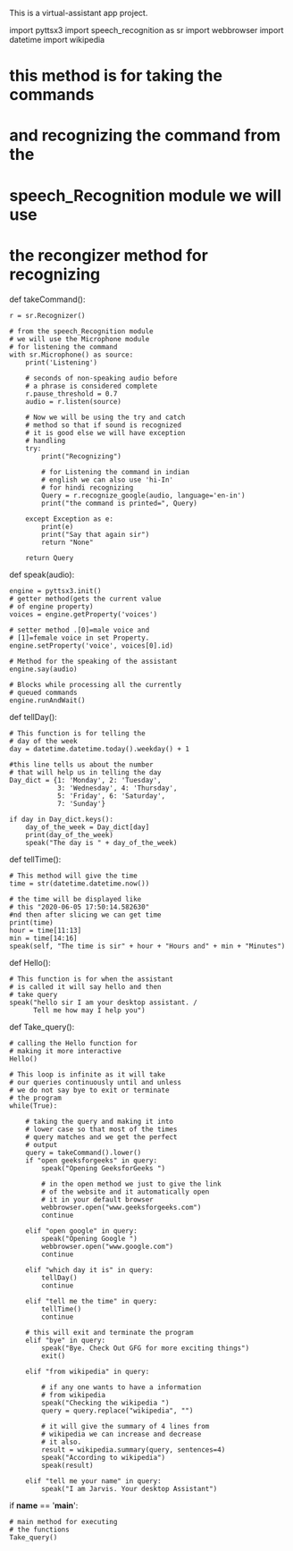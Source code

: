This is a virtual-assistant app project.

import pyttsx3
import speech_recognition as sr
import webbrowser 
import datetime 
import wikipedia
 
 
# this method is for taking the commands
# and recognizing the command from the
# speech_Recognition module we will use
# the recongizer method for recognizing
def takeCommand():
 
    r = sr.Recognizer()
 
    # from the speech_Recognition module
    # we will use the Microphone module
    # for listening the command
    with sr.Microphone() as source:
        print('Listening')
         
        # seconds of non-speaking audio before
        # a phrase is considered complete
        r.pause_threshold = 0.7
        audio = r.listen(source)
         
        # Now we will be using the try and catch
        # method so that if sound is recognized
        # it is good else we will have exception
        # handling
        try:
            print("Recognizing")
             
            # for Listening the command in indian
            # english we can also use 'hi-In'
            # for hindi recognizing
            Query = r.recognize_google(audio, language='en-in')
            print("the command is printed=", Query)
             
        except Exception as e:
            print(e)
            print("Say that again sir")
            return "None"
         
        return Query
 
def speak(audio):
     
    engine = pyttsx3.init()
    # getter method(gets the current value
    # of engine property)
    voices = engine.getProperty('voices')
     
    # setter method .[0]=male voice and
    # [1]=female voice in set Property.
    engine.setProperty('voice', voices[0].id)
     
    # Method for the speaking of the assistant
    engine.say(audio) 
     
    # Blocks while processing all the currently
    # queued commands
    engine.runAndWait()
 
def tellDay():
     
    # This function is for telling the
    # day of the week
    day = datetime.datetime.today().weekday() + 1
     
    #this line tells us about the number
    # that will help us in telling the day
    Day_dict = {1: 'Monday', 2: 'Tuesday',
                3: 'Wednesday', 4: 'Thursday',
                5: 'Friday', 6: 'Saturday',
                7: 'Sunday'}
     
    if day in Day_dict.keys():
        day_of_the_week = Day_dict[day]
        print(day_of_the_week)
        speak("The day is " + day_of_the_week)
 
 
def tellTime():
     
    # This method will give the time
    time = str(datetime.datetime.now())
     
    # the time will be displayed like
    # this "2020-06-05 17:50:14.582630"
    #nd then after slicing we can get time
    print(time)
    hour = time[11:13]
    min = time[14:16]
    speak(self, "The time is sir" + hour + "Hours and" + min + "Minutes")   
 
def Hello():
     
    # This function is for when the assistant
    # is called it will say hello and then
    # take query
    speak("hello sir I am your desktop assistant. /
          Tell me how may I help you")
 
 
def Take_query():
 
    # calling the Hello function for
    # making it more interactive
    Hello()
     
    # This loop is infinite as it will take
    # our queries continuously until and unless
    # we do not say bye to exit or terminate
    # the program
    while(True):
         
        # taking the query and making it into
        # lower case so that most of the times
        # query matches and we get the perfect
        # output
        query = takeCommand().lower()
        if "open geeksforgeeks" in query:
            speak("Opening GeeksforGeeks ")
             
            # in the open method we just to give the link
            # of the website and it automatically open
            # it in your default browser
            webbrowser.open("www.geeksforgeeks.com")
            continue
         
        elif "open google" in query:
            speak("Opening Google ")
            webbrowser.open("www.google.com")
            continue
             
        elif "which day it is" in query:
            tellDay()
            continue
         
        elif "tell me the time" in query:
            tellTime()
            continue
         
        # this will exit and terminate the program
        elif "bye" in query:
            speak("Bye. Check Out GFG for more exciting things")
            exit()
         
        elif "from wikipedia" in query:
             
            # if any one wants to have a information
            # from wikipedia
            speak("Checking the wikipedia ")
            query = query.replace("wikipedia", "")
             
            # it will give the summary of 4 lines from
            # wikipedia we can increase and decrease
            # it also.
            result = wikipedia.summary(query, sentences=4)
            speak("According to wikipedia")
            speak(result)
         
        elif "tell me your name" in query:
            speak("I am Jarvis. Your desktop Assistant")
 
if __name__ == '__main__':
     
    # main method for executing
    # the functions
    Take_query()
